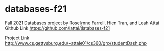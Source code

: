 # databases-f21
Fall 2021 Databases project by Roselynne Farrell, Hien Tran, and Leah Attai
Github Link
https://github.com/lattai/databases-f21

Project Link
http://www.cs.gettysburg.edu/~attale01/cs360/grp/studentDash.php
